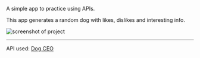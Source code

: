 A simple app to practice using APIs.

This app generates a random dog with likes, dislikes and interesting info.

![screenshot of project](https://imgur.com/a/z7999TR)

***
API used: [Dog CEO](https://dog.ceo/dog-api/)